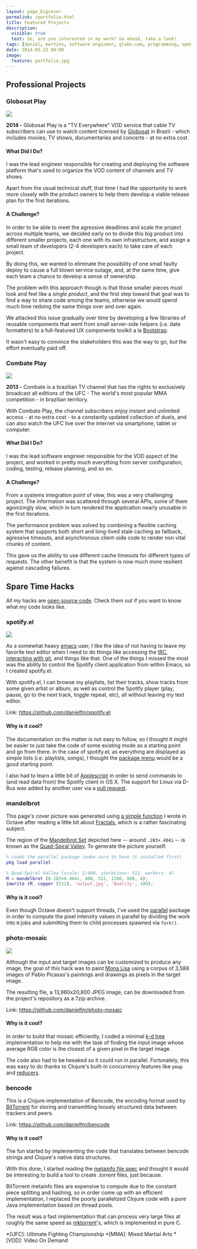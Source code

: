 ```yaml
---
layout: page_bigcover
permalink: /portfolio.html
title: Featured Projects
description:
  visible: true
  text: So, are you interested in my work? Go ahead, take a look!
tags: [daniel, martins, software engineer, globo.com, programming, open source, portfolio, projects]
date: 2014-05-23 00:00
image:
  feature: portfolio.jpg
---
```


## Professional Projects

### Globosat Play

<div class="device-mockup" data-device="imac" data-orientation="portrait" data-color="black">
  <div class="device">
    <div class="screen">
      <a href="http://play.com.br" target="_blank" title="Go to Globosat Play">
        <img src="/images/portfolio/globosat-play.png"/>
      </a>
    </div>
  </div>
</div>

**2014 -** Globosat Play is a "TV Everywhere" VOD service that cable TV subscribers can
use to watch content licensed by [Globosat](http://en.wikipedia.org/wiki/Globosat)
in Brazil - which includes movies, TV shows, documentaries and concerts - at
no extra cost.

#### What Did I Do?

I was the lead engineer responsible for creating and deploying the software
platform that's used to organize the VOD content of channels and TV shows.

Apart from the usual technical stuff, that time I had the opportunity to work
more closely with the product owners to help them develop a viable release plan
for the first iterations.

#### A Challenge?

In order to be able to meet the agressive deadlines and scale the project across
multiple teams, we decided early on to divide this big product into different
smaller projects, each one with its own infrastructure, and assign a small team
of developers (2-4 developers each) to take care of each project.

By doing this, we wanted to eliminate the possibility of one small faulty deploy
to cause a full blown service outage, and, at the same time, give each team a
chance to develop a sense of ownership.

The problem with this approach though is that those smaller pieces must look and
feel like a _single product_, and the first step toward that goal was to find
a way to share code among the teams, otherwise we would spend much time redoing
the same things over and over again.

We attacked this issue gradually over time by developing a few libraries of
reusable components that went from small server-side helpers (i.e. date
formatters) to a full-featured UX components toolkit a la
[Bootstrap](http://getbootstrap.com).

It wasn't easy to convince the stakeholders this was the way to go, but the
effort eventually paid off.

### Combate Play

<div class="device-mockup" data-device="imac" data-orientation="portrait" data-color="black">
  <div class="device">
    <div class="screen">
      <a href="http://combate.tv" target="_blank" title="Go to Combate Play">
        <img src="/images/portfolio/combate-tv.png"/>
      </a>
    </div>
  </div>
</div>

**2013 -** Combate is a brazilian TV channel that has the rights to exclusively broadcast
all editions of the UFC - The world's most popular MMA  competition - in
brazilian territory.

With Combate Play, the channel subscribers enjoy instant and unlimited access -
at no extra cost - to a constantly updated collection of duels, and can also
watch the UFC live over the internet via smartphone, tablet or computer.

#### What Did I Do?

I was the lead software engineer responsible for the VOD aspect of the project,
and worked in pretty much everything from server configuration, coding, testing,
release planning, and so on.

#### A Challenge?

From a systems integration point of view, this was a very challenging project.
The information was scattered through several APIs, some of them agonizingly
slow, which in turn rendered the application nearly unusable in the first
iterations.

The performance problem was solved by combining a flexible caching system that
supports both short and long-lived stale caching as fallback, agressive
timeouts, and asynchronous client-side code to render non vital chunks of
content.

This gave us the ability to use different cache timeouts for different
types of requests. The other benefit is that the system is now much more
resilient against cascading failures.

## Spare Time Hacks

All my hacks are [open source code](https://github.com/danielfm). Check them out
if you want to know what my code looks like.

### spotify.el

<div class="device-mockup" data-device="imac" data-orientation="portrait" data-color="black">
  <div class="device">
    <div class="screen">
      <a href="http://combate.tv" target="_blank" title="Go to Combate Play">
        <img src="https://github.com/danielfm/spotify.el/raw/master/img/playlist-tracks.png"/>
      </a>
    </div>
  </div>
</div>

As a somewhat heavy [emacs](https://www.gnu.org/software/emacs/) user, I like
the idea of not having to leave my favorite text editor when I need to do things
like accessing the
[IRC](https://www.gnu.org/software/emacs/manual/html_mono/erc.html),
[interacting with git](https://magit.vc/), and things like that. One of the
things I missed the most was the ability to control the Spotify client
application from within Emacs, so I created spotify.el.

With spotify.el, I can browse my playlists, list their tracks, show tracks
from some given artist or album, as well as control the Spotify player
(play, pause, go to the next track, toggle repeat, etc), all without leaving
my text editor.

Link: https://github.com/danielfm/spotify.el

#### Why is it cool?

The documentation on the matter is not easy to follow, so I thought it might be
easier to just take the code of some existing mode as a starting point and go
from there. In the case of spotify.el, as everything are displayed as simple
lists (i.e. playlists, songs), I thought the
[package menu](https://www.gnu.org/software/emacs/manual/html_node/emacs/Package-Menu.html)
would be a good starting point.

I also had to learn a little bit of
[Applescript](https://en.wikipedia.org/wiki/AppleScript) in order to send
commands to (and read data from) the Spotify client in OS X. The support for
Linux via D-Bus was added by another user via a
[pull request](https://github.com/danielfm/spotify.el/pull/6).

### mandelbrot

This page's cover picture was generated using
[a simple function](https://gist.github.com/danielfm/0e83487fc4a5dfa6884f) I
wrote in Octave after reading a little bit about
[Fractals](http://en.wikipedia.org/wiki/Fractal), which is a rather fascinating
subject.

The region of the [Mandelbrot Set](http://en.wikipedia.org/wiki/Mandelbrot_set)
depicted here -- around `.283+.484i` -- is known as the
[Quad-Spiral Valley](http://www.nahee.com/Derbyshire/manguide.html). To generate
the picture yourself:

```matlab
% Loads the parallel package (make sure to have it installed first)
pkg load parallel

% Quad-Spiral Valley (scale: 1/400, iterations: 512, workers: 4)
M = mandelbrot (0.283+0.484i, 400, 512, 1280, 800, 4);
imwrite (M, copper (512), 'output.jpg', 'Quality', 100);
```

#### Why is it cool?

Even though Octave doesn't support threads, I've used the
[parallel](http://octave.sourceforge.net/parallel/overview.html) package in
order to compute the pixel intensity values in parallel by dividing the
work into `N` jobs and submitting them to child processes spawned via `fork()`.

### photo-mosaic

<div class="device-mockup" data-device="imac" data-orientation="portrait" data-color="black">
  <div class="device">
    <div class="screen">
      <a href="http://combate.tv" target="_blank" title="Go to Combate Play">
        <img src="https://github.com/danielfm/photo-mosaic/raw/master/img/demo-2.jpg"/>
      </a>
    </div>
  </div>
</div>

Although the input and target images can be customized to produce any image,
the goal of this hack was to paint
[Mona Lisa](http://en.wikipedia.org/wiki/Mona_Lisa) using a corpus of 3,588
images of Pablo Picasso's paintings and drawings as pixels in the target image.

The resulting file, a 13,960x20,800 JPEG image, can be downloaded from the
project's repository as a 7zip archive.

Link: <https://github.com/danielfm/photo-mosaic>

#### Why is it cool?

In order to build that mosaic efficiently, I coded a minimal
[k-d tree](http://en.wikipedia.org/wiki/K-d_tree) implementation to help me
with the task of finding the input image whose average RGB color is the closest
of a given pixel in the target image.

The code also had to be tweaked so it could run in parallel. Fortunately,
this was easy to do thanks to Clojure's built-in concurrency features like
`pmap` and [reducers](http://clojure.com/blog/2012/05/15/anatomy-of-reducer.html).

### bencode

This is a Clojure implementation of Bencode, the encoding format used by
[BitTorrent](http://en.wikipedia.org/wiki/BitTorrent) for storing and
transmitting loosely structured data between trackers and peers.

Link: <https://github.com/danielfm/bencode>

#### Why is it cool?

The fun started by implementing the code that translates between bencode
strings and Clojure's native data structures.

With this done, I started reading the
[metainfo file spec](http://www.bittorrent.org/beps/bep_0003.html) and
thought it would be interesting to build a tool to create _.torrent_ files,
just because.

BitTorrent metainfo files are expensive to compute due to the constant piece
splitting and hashing, so in order come up with an efficient implementation,
I replaced the poorly parallelized Clojure code with a pure Java implementation
based on thread pools.

The result was a fast implementation that can process very large files at
roughly the same speed as [mktorrent](http://mktorrent.sourceforge.net)'s,
which is implemented in pure C.

*[UFC]: Ultimate Fighting Championship
*[MMA]: Mixed Martial Arts
*[VOD]: Video On Demand
